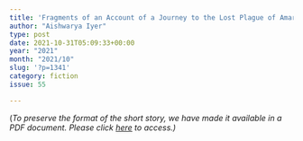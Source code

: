 ```yaml
---
title: 'Fragments of an Account of a Journey to the Lost Plague of Amarpur '
author: "Aishwarya Iyer"
type: post
date: 2021-10-31T05:09:33+00:00
year: "2021"
month: "2021/10"
slug: '?p=1341'
category: fiction
issue: 55

---
```

(_To preserve the format of the short story, we have made it available in a PDF document._ __Please click_ [here][1] _to access.)__

 [1]: http://bombayliterarymagazine.com/wp-content/uploads/2021/11/Aishwarya-Iyer-Fragments.docx.pdf
